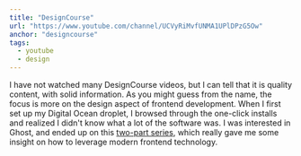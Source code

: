 ```yaml
---
title: "DesignCourse"
url: "https://www.youtube.com/channel/UCVyRiMvfUNMA1UPlDPzG5Ow"
anchor: "designcourse"
tags:
  - youtube
  - design
---
```


I have not watched many DesignCourse videos, but I can tell that it is quality content, with solid information. As you might guess from the name, the focus is more on the design aspect of frontend development. When I first set up my Digital Ocean droplet, I browsed through the one-click installs and realized I didn't know what a lot of the software was. I was interested in Ghost, and ended up on this [two-part series](https://www.youtube.com/watch?v=PE1rGl1HKr4), which really gave me some insight on how to leverage modern frontend technology.

